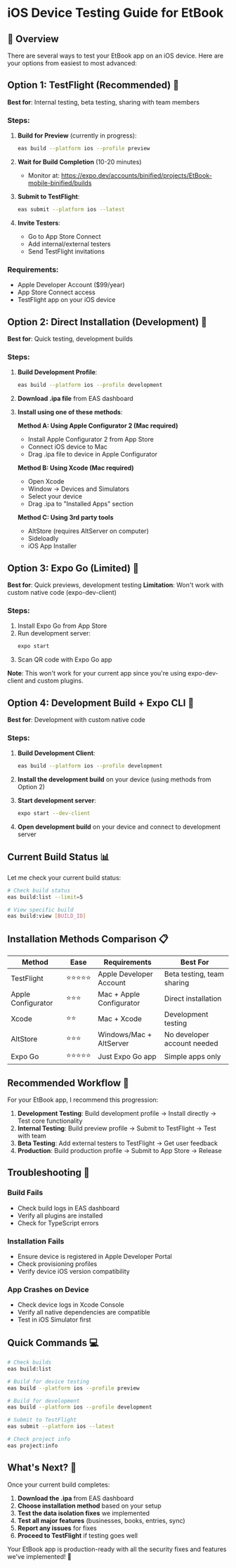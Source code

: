 # iOS Device Testing Guide for EtBook

## 🎯 Overview
There are several ways to test your EtBook app on an iOS device. Here are your options from easiest to most advanced:

## Option 1: TestFlight (Recommended) 📱

**Best for**: Internal testing, beta testing, sharing with team members

### Steps:
1. **Build for Preview** (currently in progress):
   ```bash
   eas build --platform ios --profile preview
   ```

2. **Wait for Build Completion** (10-20 minutes)
   - Monitor at: https://expo.dev/accounts/binified/projects/EtBook-mobile-binified/builds

3. **Submit to TestFlight**:
   ```bash
   eas submit --platform ios --latest
   ```

4. **Invite Testers**:
   - Go to App Store Connect
   - Add internal/external testers
   - Send TestFlight invitations

### Requirements:
- Apple Developer Account ($99/year)
- App Store Connect access
- TestFlight app on your iOS device

## Option 2: Direct Installation (Development) 🔧

**Best for**: Quick testing, development builds

### Steps:
1. **Build Development Profile**:
   ```bash
   eas build --platform ios --profile development
   ```

2. **Download .ipa file** from EAS dashboard

3. **Install using one of these methods**:

   **Method A: Using Apple Configurator 2 (Mac required)**
   - Install Apple Configurator 2 from App Store
   - Connect iOS device to Mac
   - Drag .ipa file to device in Apple Configurator

   **Method B: Using Xcode (Mac required)**
   - Open Xcode
   - Window → Devices and Simulators
   - Select your device
   - Drag .ipa to "Installed Apps" section

   **Method C: Using 3rd party tools**
   - AltStore (requires AltServer on computer)
   - Sideloadly
   - iOS App Installer

## Option 3: Expo Go (Limited) 📲

**Best for**: Quick previews, development testing
**Limitation**: Won't work with custom native code (expo-dev-client)

### Steps:
1. Install Expo Go from App Store
2. Run development server:
   ```bash
   expo start
   ```
3. Scan QR code with Expo Go app

**Note**: This won't work for your current app since you're using expo-dev-client and custom plugins.

## Option 4: Development Build + Expo CLI 🚀

**Best for**: Development with custom native code

### Steps:
1. **Build Development Client**:
   ```bash
   eas build --platform ios --profile development
   ```

2. **Install the development build** on your device (using methods from Option 2)

3. **Start development server**:
   ```bash
   expo start --dev-client
   ```

4. **Open development build** on your device and connect to development server

## Current Build Status 📊

Let me check your current build status:

```bash
# Check build status
eas build:list --limit=5

# View specific build
eas build:view [BUILD_ID]
```

## Installation Methods Comparison 📋

| Method | Ease | Requirements | Best For |
|--------|------|--------------|----------|
| TestFlight | ⭐⭐⭐⭐⭐ | Apple Developer Account | Beta testing, team sharing |
| Apple Configurator | ⭐⭐⭐ | Mac + Apple Configurator | Direct installation |
| Xcode | ⭐⭐ | Mac + Xcode | Development testing |
| AltStore | ⭐⭐⭐ | Windows/Mac + AltServer | No developer account needed |
| Expo Go | ⭐⭐⭐⭐⭐ | Just Expo Go app | Simple apps only |

## Recommended Workflow 🔄

For your EtBook app, I recommend this progression:

1. **Development Testing**: Build development profile → Install directly → Test core functionality
2. **Internal Testing**: Build preview profile → Submit to TestFlight → Test with team
3. **Beta Testing**: Add external testers to TestFlight → Get user feedback
4. **Production**: Build production profile → Submit to App Store → Release

## Troubleshooting 🔧

### Build Fails
- Check build logs in EAS dashboard
- Verify all plugins are installed
- Check for TypeScript errors

### Installation Fails
- Ensure device is registered in Apple Developer Portal
- Check provisioning profiles
- Verify device iOS version compatibility

### App Crashes on Device
- Check device logs in Xcode Console
- Verify all native dependencies are compatible
- Test in iOS Simulator first

## Quick Commands 💻

```bash
# Check builds
eas build:list

# Build for device testing
eas build --platform ios --profile preview

# Build for development
eas build --platform ios --profile development

# Submit to TestFlight
eas submit --platform ios --latest

# Check project info
eas project:info
```

## What's Next? 🎯

Once your current build completes:

1. **Download the .ipa** from EAS dashboard
2. **Choose installation method** based on your setup
3. **Test the data isolation fixes** we implemented
4. **Test all major features** (businesses, books, entries, sync)
5. **Report any issues** for fixes
6. **Proceed to TestFlight** if testing goes well

Your EtBook app is production-ready with all the security fixes and features we've implemented! 🎉
